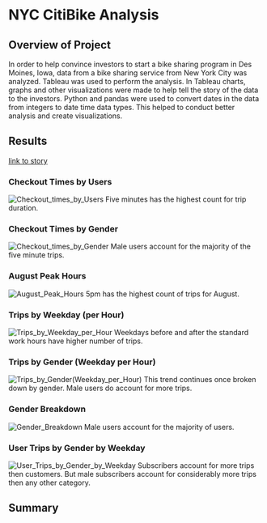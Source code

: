 # NYC CitiBike Analysis

## Overview of Project

In order to help convince investors to start a bike sharing program in Des Moines, Iowa,
data from a bike sharing service from New York City was analyzed. Tableau was used to perform
the analysis. In Tableau charts, graphs and other visualizations were made to help tell the story
of the data to the investors. Python and pandas were used to convert dates in the data from
integers to date time data types. This helped to conduct better analysis and create visualizations.

## Results
[link to story](https://public.tableau.com/app/profile/zach4381/viz/Book1_16629454757880/CitibikeAnalysis?publish=yes)

### Checkout Times by Users
![Checkout_times_by_Users](https://user-images.githubusercontent.com/103155045/190296413-84136250-22bb-420d-bed5-779837b7e043.png)
Five minutes has the highest count for trip duration.

### Checkout Times by Gender
![Checkout_times_by_Gender](https://user-images.githubusercontent.com/103155045/190296485-ef1936ef-3b11-48e3-a969-9ce58645ca99.png)
Male users account for the majority of the five minute trips.

### August Peak Hours
![August_Peak_Hours](https://user-images.githubusercontent.com/103155045/190296532-3545aa67-1b15-416c-becd-827c1a2c3f34.png)
5pm has the highest count of trips for August.

### Trips by Weekday (per Hour)
![Trips_by_Weekday_per_Hour](https://user-images.githubusercontent.com/103155045/190296671-42e724d8-cb4d-4cfc-b95d-657673e55499.png)
Weekdays before and after the standard work hours have higher number of trips.

### Trips by Gender (Weekday per Hour)
![Trips_by_Gender(Weekday_per_Hour)](https://user-images.githubusercontent.com/103155045/190296636-f662b3f0-8579-484f-8ee6-42e32ecb6d47.png)
This trend continues once broken down by gender. Male users do account for more trips.

### Gender Breakdown
![Gender_Breakdown](https://user-images.githubusercontent.com/103155045/190296734-8008b649-86f2-44a5-989d-33a2ca6206a5.png)
Male users account for the majority of users.

### User Trips by Gender by Weekday
![User_Trips_by_Gender_by_Weekday](https://user-images.githubusercontent.com/103155045/190296753-439245f3-e45e-4ca0-98f1-ab0434380ca5.png)
Subscribers account for more trips then customers. But male subscribers account for considerably more trips then any other category.

## Summary
